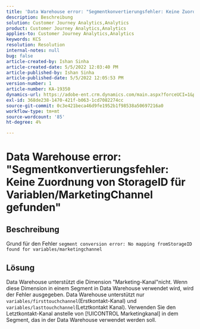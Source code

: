 ```yaml
---
title: 'Data Warehouse error: "Segmentkonvertierungsfehler: Keine Zuordnung von StorageID für Variablen/MarketingChannel gefunden"'
description: Beschreibung
solution: Customer Journey Analytics,Analytics
product: Customer Journey Analytics,Analytics
applies-to: Customer Journey Analytics,Analytics
keywords: KCS
resolution: Resolution
internal-notes: null
bug: false
article-created-by: Ishan Sinha
article-created-date: 5/5/2022 12:03:40 PM
article-published-by: Ishan Sinha
article-published-date: 5/5/2022 12:05:53 PM
version-number: 1
article-number: KA-19350
dynamics-url: https://adobe-ent.crm.dynamics.com/main.aspx?forceUCI=1&pagetype=entityrecord&etn=knowledgearticle&id=6b3d8862-6bcc-ec11-a7b5-6045bd00db25
exl-id: 368de238-1470-421f-b063-1cd7082274cc
source-git-commit: 0c3e421beca46d9fe1952b1f98538a50697216a0
workflow-type: tm+mt
source-wordcount: '85'
ht-degree: 4%

---
```


# Data Warehouse error: &quot;Segmentkonvertierungsfehler: Keine Zuordnung von StorageID für Variablen/MarketingChannel gefunden&quot;

## Beschreibung

Grund für den Fehler `segment conversion error: No mapping fromStorageID found for variables/marketingchannel`

## Lösung


Data Warehouse unterstützt die Dimension &quot;Marketing-Kanal&quot;nicht. Wenn diese Dimension in einem Segment in Data Warehouse verwendet wird, wird der Fehler ausgegeben. Data Warehouse unterstützt nur `variables/firsttouchchannel`(Erstkontakt-Kanal) und `variables/lasttouchchannel`(Letztkontakt Kanal). Verwenden Sie den Letztkontakt-Kanal anstelle von [!UICONTROL Marketingkanal] in dem Segment, das in der Data Warehouse verwendet werden soll.
